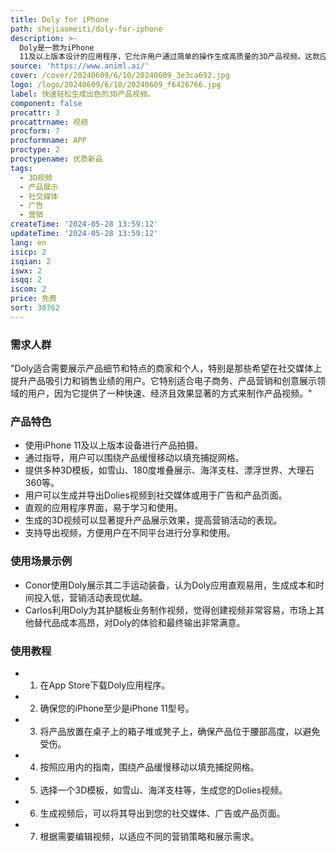 ```yaml
---
title: Doly for iPhone
path: shejiaomeiti/doly-for-iphone
description: >-
  Doly是一款为iPhone
  11及以上版本设计的应用程序，它允许用户通过简单的操作生成高质量的3D产品视频。这款应用通过提供一系列3D模板，使得用户能够快速创建出吸引人的产品展示视频，从而提升产品在社交媒体、广告或产品页面上的呈现效果。Doly的主要优点包括易用性、成本效益和高效的视频生成速度。
source: 'https://www.animl.ai/'
cover: /cover/20240609/6/10/20240609_3e3ca692.jpg
logo: /logo/20240609/6/10/20240609_f6426766.jpg
label: 快速轻松生成出色的3D产品视频。
component: false
procattr: 3
procattrname: 视频
procform: 7
procformname: APP
proctype: 2
proctypename: 优质新品
tags:
  - 3D视频
  - 产品展示
  - 社交媒体
  - 广告
  - 营销
createTime: '2024-05-28 13:59:12'
updateTime: '2024-05-28 13:59:12'
lang: en
isicp: 2
isqian: 2
iswx: 2
isqq: 2
iscom: 2
price: 免费
sort: 30762
---
```




### 需求人群
"Doly适合需要展示产品细节和特点的商家和个人，特别是那些希望在社交媒体上提升产品吸引力和销售业绩的用户。它特别适合电子商务、产品营销和创意展示领域的用户，因为它提供了一种快速、经济且效果显著的方式来制作产品视频。"

### 产品特色
* 使用iPhone 11及以上版本设备进行产品拍摄。
* 通过指导，用户可以围绕产品缓慢移动以填充捕捉网格。
* 提供多种3D模板，如雪山、180度堆叠展示、海洋支柱、漂浮世界、大理石360等。
* 用户可以生成并导出Dolies视频到社交媒体或用于广告和产品页面。
* 直观的应用程序界面，易于学习和使用。
* 生成的3D视频可以显著提升产品展示效果，提高营销活动的表现。
* 支持导出视频，方便用户在不同平台进行分享和使用。

### 使用场景示例
* Conor使用Doly展示其二手运动装备，认为Doly应用直观易用，生成成本和时间投入低，营销活动表现优越。
* Carlos利用Doly为其护腿板业务制作视频，觉得创建视频非常容易，市场上其他替代品成本高昂，对Doly的体验和最终输出非常满意。

### 使用教程
* 1. 在App Store下载Doly应用程序。
* 2. 确保您的iPhone至少是iPhone 11型号。
* 3. 将产品放置在桌子上的箱子堆或凳子上，确保产品位于腰部高度，以避免受伤。
* 4. 按照应用内的指南，围绕产品缓慢移动以填充捕捉网格。
* 5. 选择一个3D模板，如雪山、海洋支柱等，生成您的Dolies视频。
* 6. 生成视频后，可以将其导出到您的社交媒体、广告或产品页面。
* 7. 根据需要编辑视频，以适应不同的营销策略和展示需求。

  
